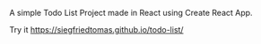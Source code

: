 A simple Todo List Project made in React using Create React App.

Try it https://siegfriedtomas.github.io/todo-list/
